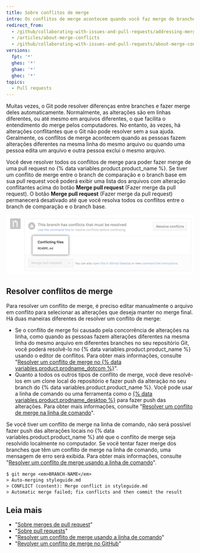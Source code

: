```yaml
---
title: Sobre conflitos de merge
intro: Os conflitos de merge acontecem quando você faz merge de branches que têm commits concorrentes e o Git precisa da sua ajuda para decidir quais alterações incorporar n merge final.
redirect_from:
  - /github/collaborating-with-issues-and-pull-requests/addressing-merge-conflicts/about-merge-conflicts
  - /articles/about-merge-conflicts
  - /github/collaborating-with-issues-and-pull-requests/about-merge-conflicts
versions:
  fpt: '*'
  ghes: '*'
  ghae: '*'
  ghec: '*'
topics:
  - Pull requests
---
```


Muitas vezes, o Git pode resolver diferenças entre branches e fazer merge deles automaticamente. Normalmente, as alterações são em linhas diferentes, ou até mesmo em arquivos diferentes, o que facilita o entendimento do merge pelos computadores. No entanto, às vezes, há alterações conflitantes que o Git não pode resolver sem a sua ajuda. Geralmente, os conflitos de merge acontecem quando as pessoas fazem alterações diferentes na mesma linha do mesmo arquivo ou quando uma pessoa edita um arquivo e outra pessoa exclui o mesmo arquivo.

Você deve resolver todos os conflitos de merge para poder fazer merge de uma pull request no {% data variables.product.product_name %}. Se tiver um conflito de merge entre o branch de comparação e o branch base em sua pull request você poderá exibir uma lista dos arquivos com alteração conflitantes acima do botão **Merge pull request** (Fazer merge da pull request). O botão **Merge pull request** (Fazer merge da pull request) permanecerá desativado até que você resolva todos os conflitos entre o branch de comparação e o branch base.

![mensagem de erro de conflito de merge](/assets/images/help/pull_requests/merge_conflict_error_on_github.png)

## Resolver conflitos de merge

Para resolver um conflito de merge, é preciso editar manualmente o arquivo em conflito para selecionar as alterações que deseja manter no merge final. Há duas maneiras diferentes de resolver um conflito de merge:

- Se o conflito de merge foi causado pela concorrência de alterações na linha, como quando as pessoas fazem alterações diferentes na mesma linha do mesmo arquivo em diferentes branches no seu repositório Git, você poderá resolvê-lo no {% data variables.product.product_name %} usando o editor de conflitos. Para obter mais informações, consulte "[Resolver um conflito de merge no {% data variables.product.prodname_dotcom %}](/articles/resolving-a-merge-conflict-on-github)".
- Quanto a todos os outros tipos de conflito de merge, você deve resolvê-los em um clone local do repositório e fazer push da alteração no seu branch do {% data variables.product.product_name %}. Você pode usar a linha de comando ou uma ferramenta como o [{% data variables.product.prodname_desktop %}](https://desktop.github.com/) para fazer push das alterações. Para obter mais informações, consulte "[Resolver um conflito de merge na linha de comando](/articles/resolving-a-merge-conflict-using-the-command-line)".

Se você tiver um conflito de merge na linha de comando, não será possível fazer push das alterações locais no {% data variables.product.product_name %} até que o conflito de merge seja resolvido localmente no computador. Se você tentar fazer merge dos branches que têm um conflito de merge na linha de comando, uma mensagem de erro será exibida. Para obter mais informações, consulte "[Resolver um conflito de merge usando a linha de comando](/articles/resolving-a-merge-conflict-using-the-command-line/)".
```shell
$ git merge <em>BRANCH-NAME</em>
> Auto-merging styleguide.md
> CONFLICT (content): Merge conflict in styleguide.md
> Automatic merge failed; fix conflicts and then commit the result
```

## Leia mais

- "[Sobre merges de pull request](/articles/about-pull-request-merges/)"
- "[Sobre pull requests](/articles/about-pull-requests)"
- "[Resolver um conflito de merge usando a linha de comando](/articles/resolving-a-merge-conflict-using-the-command-line)"
- "[Revolver um conflito de merge no GitHub](/articles/resolving-a-merge-conflict-on-github)"

